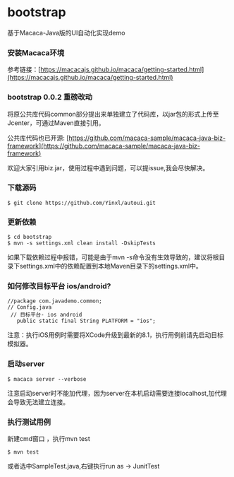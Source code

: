 # bootstrap

基于Macaca-Java版的UI自动化实现demo

### 安装Macaca环境

参考链接：[https://macacajs.github.io/macaca/getting-started.html](https://macacajs.github.io/macaca/getting-started.html)

### bootstrap 0.0.2 重磅改动
将原公共库代码common部分提出来单独建立了代码库，以jar包的形式上传至Jcenter，可通过Maven直接引用。

公共库代码也已开源: [https://github.com/macaca-sample/macaca-java-biz-framework](https://github.com/macaca-sample/macaca-java-biz-framework)

欢迎大家引用biz.jar，使用过程中遇到问题，可以提issue,我会尽快解决。

### 下载源码

```
$ git clone https://github.com/Yinxl/autoui.git
```

### 更新依赖

```
$ cd bootstrap
$ mvn -s settings.xml clean install -DskipTests
```

如果下载依赖过程中报错，可能是由于mvn -s命令没有生效导致的，建议将根目录下settings.xml中的依赖配置到本地Maven目录下的settings.xml中。

### 如何修改目标平台 ios/android?

```
//package com.javademo.common;
// Config.java
 // 目标平台- ios android 
   public static final String PLATFORM = "ios"; 
```
注意：执行iOS用例时需要将XCode升级到最新的8.1，执行用例前请先启动目标模拟器。

### 启动server

```
$ macaca server --verbose
```

注意启动server时不能加代理，因为server在本机启动需要连接localhost,加代理会导致无法建立连接。
### 执行测试用例

新建cmd窗口 ，执行mvn test
```
$ mvn test 
```

或者选中SampleTest.java,右键执行run as -> JunitTest